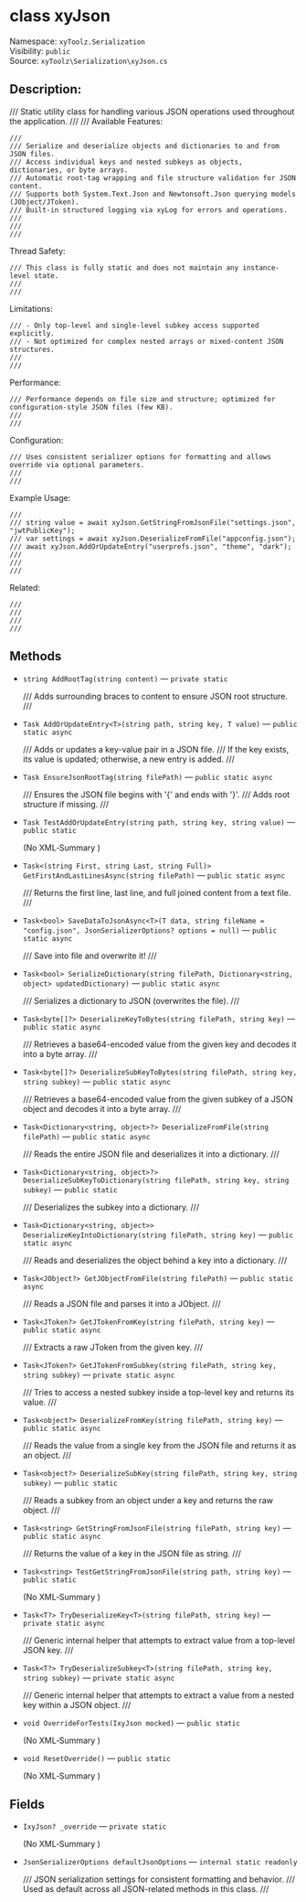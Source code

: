 # class xyJson

Namespace: `xyToolz.Serialization`  
Visibility: `public`  
Source: `xyToolz\Serialization\xyJson.cs`

## Description:

/// Static utility class for handling various JSON operations used throughout the application.
    ///
    /// 
Available Features:

    /// 
    /// Serialize and deserialize objects and dictionaries to and from JSON files.
    /// Access individual keys and nested subkeys as objects, dictionaries, or byte arrays.
    /// Automatic root-tag wrapping and file structure validation for JSON content.
    /// Supports both System.Text.Json and Newtonsoft.Json querying models (JObject/JToken).
    /// Built-in structured logging via xyLog for errors and operations.
    /// 
    ///
    /// 
Thread Safety:

    /// This class is fully static and does not maintain any instance-level state.
    ///
    /// 
Limitations:

    /// - Only top-level and single-level subkey access supported explicitly.
    /// - Not optimized for complex nested arrays or mixed-content JSON structures.
    ///
    /// 
Performance:

    /// Performance depends on file size and structure; optimized for configuration-style JSON files (few KB).
    ///
    /// 
Configuration:

    /// Uses consistent serializer options for formatting and allows override via optional parameters.
    ///
    /// 
Example Usage:

    /// 
    /// string value = await xyJson.GetStringFromJsonFile("settings.json", "jwtPublicKey");
    /// var settings = await xyJson.DeserializeFromFile("appconfig.json");
    /// await xyJson.AddOrUpdateEntry("userprefs.json", "theme", "dark");
    /// 
    ///
    /// 
Related:

    /// 
    /// 
    /// 
    ///

## Methods

- `string AddRootTag(string content)` — `private static`
  
  /// Adds surrounding braces to content to ensure JSON root structure.
        ///
- `Task AddOrUpdateEntry<T>(string path, string key, T value)` — `public static async`
  
  /// Adds or updates a key-value pair in a JSON file.
        /// If the key exists, its value is updated; otherwise, a new entry is added.
        ///
- `Task EnsureJsonRootTag(string filePath)` — `public static async`
  
  /// Ensures the JSON file begins with '{' and ends with '}'.
        /// Adds root structure if missing.
        ///
- `Task TestAddOrUpdateEntry(string path, string key, string value)` — `public static`
  
  (No XML‑Summary )
- `Task<(string First, string Last, string Full)> GetFirstAndLastLinesAsync(string filePath)` — `public static async`
  
  /// Returns the first line, last line, and full joined content from a text file.
        ///
- `Task<bool> SaveDataToJsonAsync<T>(T data, string fileName = "config.json", JsonSerializerOptions? options = null)` — `public static async`
  
  /// Save into file and overwrite it!
        ///
- `Task<bool> SerializeDictionary(string filePath, Dictionary<string, object> updatedDictionary)` — `public static async`
  
  ///  Serializes a dictionary to JSON (overwrites the file).
        ///
- `Task<byte[]?> DeserializeKeyToBytes(string filePath, string key)` — `public static async`
  
  /// Retrieves a base64-encoded value from the given key and decodes it into a byte array.
        ///
- `Task<byte[]?> DeserializeSubKeyToBytes(string filePath, string key, string subkey)` — `public static async`
  
  /// Retrieves a base64-encoded value from the given subkey of a JSON object and decodes it into a byte array.
        ///
- `Task<Dictionary<string, object>?> DeserializeFromFile(string filePath)` — `public static async`
  
  /// Reads the entire JSON file and deserializes it into a dictionary.
        ///
- `Task<Dictionary<string, object>?> DeserializeSubKeyToDictionary(string filePath, string key, string subkey)` — `public static`
  
  /// Deserializes the subkey into a dictionary.
        ///
- `Task<Dictionary<string, object>> DeserializeKeyIntoDictionary(string filePath, string key)` — `public static async`
  
  /// Reads and deserializes the object behind a key into a dictionary.
        ///
- `Task<JObject?> GetJObjectFromFile(string filePath)` — `public static async`
  
  /// Reads a JSON file and parses it into a JObject.
        ///
- `Task<JToken?> GetJTokenFromKey(string filePath, string key)` — `public static async`
  
  /// Extracts a raw JToken from the given key.
        ///
- `Task<JToken?> GetJTokenFromSubkey(string filePath, string key, string subkey)` — `private static async`
  
  /// Tries to access a nested subkey inside a top-level key and returns its value.
        ///
- `Task<object?> DeserializeFromKey(string filePath, string key)` — `public static async`
  
  /// Reads the value from a single key from the JSON file and returns it as an object.
        ///
- `Task<object?> DeserializeSubKey(string filePath, string key, string subkey)` — `public static`
  
  /// Reads a subkey from an object under a key and returns the raw object.
        ///
- `Task<string> GetStringFromJsonFile(string filePath, string key)` — `public static async`
  
  /// Returns the value of a key in the JSON file as string.
        ///
- `Task<string> TestGetStringFromJsonFile(string path, string key)` — `public static`
  
  (No XML‑Summary )
- `Task<T?> TryDeserializeKey<T>(string filePath, string key)` — `private static async`
  
  /// Generic internal helper that attempts to extract value from a top-level JSON key.
        ///
- `Task<T?> TryDeserializeSubkey<T>(string filePath, string key, string subkey)` — `private static async`
  
  /// Generic internal helper that attempts to extract a value from a nested key within a JSON object.
        ///
- `void OverrideForTests(IxyJson mocked)` — `public static`
  
  (No XML‑Summary )
- `void ResetOverride()` — `public static`
  
  (No XML‑Summary )

## Fields

- `IxyJson? _override` — `private static`
  
  (No XML‑Summary )
- `JsonSerializerOptions defaultJsonOptions` — `internal static readonly`
  
  /// JSON serialization settings for consistent formatting and behavior.
        /// Used as default across all JSON-related methods in this class.
        ///

